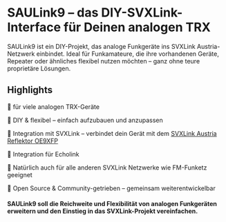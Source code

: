 # SAULink9 – das DIY-SVXLink-Interface für Deinen analogen TRX

SAULink9 ist ein DIY-Projekt, das analoge Funkgeräte ins SVXLink Austria-Netzwerk einbindet. Ideal für Funkamateure, die ihre vorhandenen Geräte, Repeater oder ähnliches flexibel nutzen möchten – ganz ohne teure proprietäre Lösungen.

## Highlights

🔹 für viele analogen TRX-Geräte

🔹 DIY & flexibel – einfach aufzubauen und anzupassen

🔹 Integration mit SVXLink – verbindet dein Gerät mit dem [SVXLink Austria Reflektor OE9XFP](https://oe9xvi.dyndns.org:46197)

🔹 Integration für Echolink

🔹 Natürlich auch für alle anderen SVXLink Netzwerke wie FM-Funketz geeignet

🔹 Open Source & Community-getrieben – gemeinsam weiterentwickelbar


#### SAULink9 soll die Reichweite und Flexibilität von analogen Funkgeräten erweitern und den Einstieg in das SVXLink-Projekt vereinfachen.

